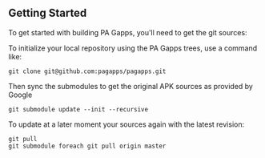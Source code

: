 Getting Started
---------------

To get started with building PA Gapps, you'll need to get the git sources:

To initialize your local repository using the PA Gapps trees, use a command like:
```
git clone git@github.com:pagapps/pagapps.git
```
Then sync the submodules to get the original APK sources as provided by Google
```
git submodule update --init --recursive
```

To update at a later moment your sources again with the latest revision:
```
git pull
git submodule foreach git pull origin master
```
